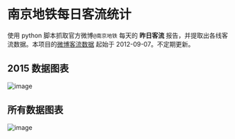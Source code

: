 南京地铁每日客流统计
=======================

使用 python 脚本抓取官方微博`@南京地铁` 每天的 ****昨日客流**** 报告，并提取出各线客流数据。本项目的[微博客流数据](https://github.com/waterdrinker/Nanjing-Metro-Passenger-Flow/blob/master/passenger-flow-weibos.txt)
起始于 2012-09-07。不定期更新。

2015 数据图表
------------

![image](https://raw.githubusercontent.com/waterdrinker/Nanjing-Metro-Passenger-Flow/master/img/Nanjing-Metro-passenger-Flow-2005.png)

所有数据图表
------------

![image](https://raw.githubusercontent.com/waterdrinker/Nanjing-Metro-Passenger-Flow/master/img/Nanjing-Metro-passenger-Flow-since-20120907.png)
